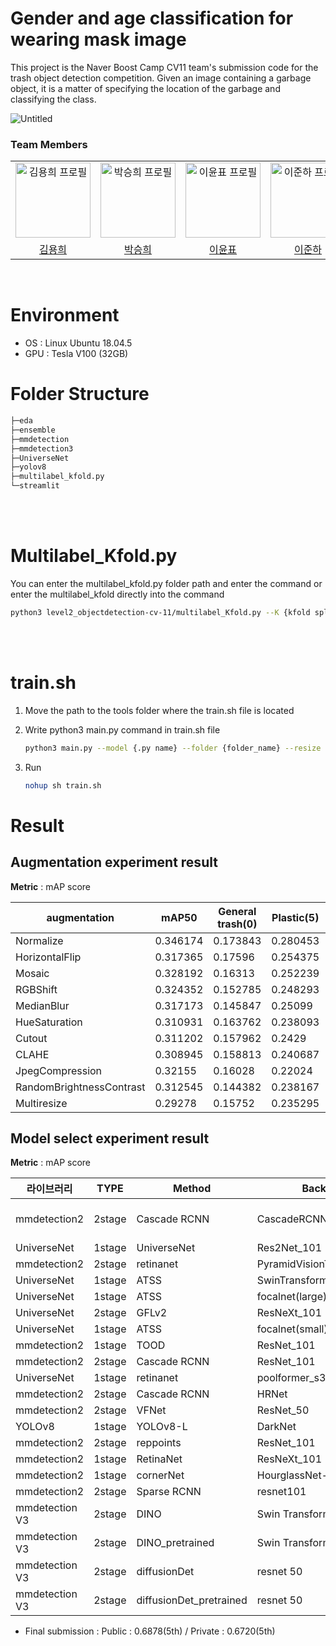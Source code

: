 # Gender and age classification for wearing mask image
This project is the Naver Boost Camp CV11 team's submission code for the trash object detection competition.
Given an image containing a garbage object, it is a matter of specifying the location of the garbage and classifying the class.

![Untitled](https://user-images.githubusercontent.com/77565951/206111215-d4dc677e-1ba5-4e37-99ee-50a1c5b40f58.png)

### Team Members

<div align="left">
  <table>
    <tr>
      <td align="center">
        <a href="https://github.com/hykhhijk">
            <img src="https://avatars.githubusercontent.com/u/58303938?v=4" alt="김용희 프로필" width=120 height=120 />
        </a>
      </td>
      <td align="center">
        <a href="https://github.com/HipJaengYiCat">
          <img src="https://avatars.githubusercontent.com/u/78784633?v=4" alt="박승희 프로필" width=120 height=120 />
        </a>
      </td>
      <td align="center">
        <a href="https://github.com/imsmile2000">
          <img src="https://avatars.githubusercontent.com/u/69185594?v=4" alt="이윤표 프로필" width=120 height=120 />
        </a>
      </td>
      <td align="center">
        <a href="https://github.com/junha-lee">
          <img src="https://avatars.githubusercontent.com/u/44857783?v=4" alt="이준하 프로필" width=120 height=120 />
        </a>
      </td>
      <td align="center">
        <a href="https://github.com/JaiyoungJoo">
          <img src="https://avatars.githubusercontent.com/u/103994779?v=4" alt="주재영 프로필" width=120 height=120 />
        </a>
      </td>
    </tr>
    <tr>
      <td align="center">
        <a href="https://github.com/hykhhijk">
          김용희
        </a>
      </td>
      <td align="center">
        <a href="https://github.com/HipJaengYiCat">
          박승희
        </a>
      </td>
      <td align="center">
        <a href="https://github.com/imsmile2000">
          이윤표
        </a>
      </td>
      <td align="center">
        <a href="https://github.com/junha-lee">
          이준하
        </a>
      </td>
      <td align="center">
        <a href="https://github.com/JaiyoungJoo">
          주재영
        </a>
      </td>
    </tr>
  </table>
</div>

<br/>
<div id="5"></div>
 
# Environment
- OS : Linux Ubuntu 18.04.5
- GPU : Tesla V100 (32GB)

# Folder Structure
```bash
├─eda
├─ensemble
├─mmdetection
├─mmdetection3
├─UniverseNet
├─yolov8
├─multilabel_kfold.py
└─streamlit
```
<br></br>

# Multilabel_Kfold.py

You can enter the multilabel_kfold.py folder path and enter the command or enter the multilabel_kfold directly into the command
```bash
python3 level2_objectdetection-cv-11/multilabel_Kfold.py --K {kfold split count}
```
<br></br>

# train.sh
1. Move the path to the tools folder where the train.sh file is located

2. Write python3 main.py command in train.sh file
    ```bash
    python3 main.py --model {.py name} --folder {folder_name} --resize {size} --max_epoch {epoch} --inference_epoch {best/latest}
    ```

3. Run
    ```bash
    nohup sh train.sh
    ```


# Result

## Augmentation experiment result
**Metric** : mAP score

| augmentation | mAP50 | General trash(0) | Plastic(5) | total |
| --- | --- | --- | --- | --- |
| Normalize | 0.346174 | 0.173843 | 0.280453 | 0.80047 |
| HorizontalFlip | 0.317365 | 0.17596 | 0.254375 | 0.7477 |
| Mosaic | 0.328192 | 0.16313 | 0.252239 | 0.743561 |
| RGBShift | 0.324352 | 0.152785 | 0.248293 | 0.72543 |
| MedianBlur | 0.317173 | 0.145847 | 0.25099 | 0.71401 |
| HueSaturation | 0.310931 | 0.163762 | 0.238093 | 0.712786 |
| Cutout | 0.311202 | 0.157962 | 0.2429 | 0.712064 |
| CLAHE | 0.308945 | 0.158813 | 0.240687 | 0.708445 |
| JpegCompression | 0.32155 | 0.16028 | 0.22024 | 0.70207 |
| RandomBrightnessContrast | 0.312545 | 0.144382 | 0.238167 | 0.695094 |
| Multiresize | 0.29278 | 0.15752 | 0.235295 | 0.685595 |

## Model select experiment result
**Metric** : mAP score

| 라이브러리 | TYPE | Method | Backbone | Neck | Datasets | Scheduler | Runtime | Optimizer | mAP(public) |
| --- | --- | --- | --- | --- | --- | --- | --- | --- | --- |
| mmdetection2 | 2stage | Cascade RCNN | CascadeRCNN | Swin transformer Large | FPN | coco_detection | default_runtime | AdamW | 0.5658 |
| UniverseNet | 1stage | UniverseNet | Res2Net_101 | FPN / SEPC | coco_detection_mstrain_480_960 | schedule_20e | default_runtime | SGD | 0.5459 |
| mmdetection2 | 2stage | retinanet | PyramidVisionTransformerV2 | FPN | coco_detection_detraug | schedule_1x | default_runtime | AdamW | 0.5138 |
| UniverseNet | 1stage | ATSS | SwinTransformerV2 | FPN | coco_detection | schedule_1x | default_runtime | AdamW | 0.5019 |
| UniverseNet | 1stage | ATSS | focalnet(large) | FPN | coco_detection_detraug | schedule_1x | default_runtime | AdamW | 0.4798 |
| UniverseNet | 2stage | GFLv2 | ResNeXt_101 | FPN | coco_detection_mstrain_480_960 | schedule_2x | default_runtime | SGD | 0.4725 |
| UniverseNet | 1stage | ATSS | focalnet(small) | FPN | coco_detection_detraug | schedule_1x | default_runtime | AdamW | 0.4722 |
| mmdetection2 | 1stage | TOOD | ResNet_101 | FPN | coco_detection | schedule_1x | default_runtime | SGD | 0.4567 |
| mmdetection2 | 2stage | Cascade RCNN | ResNet_101 | FPN | coco_detection | schedule_1x | default_runtime | SGD | 0.44 |
| UniverseNet | 1stage | retinanet | poolformer_s36_feat | FPN | coco_detection | schedule_1x | default_runtime | AdamW | 0.4283 |
| mmdetection2 | 2stage | Cascade RCNN | HRNet | HRFPN | coco_detection | schedule_1x | default_runtime | SGD | 0.4115 |
| mmdetection2 | 2stage | VFNet | ResNet_50 | FPN | coco_detection | schedule_1x | default_runtime | SGD | 0.4001 |
| YOLOv8 | 1stage | YOLOv8-L | DarkNet |  |  |  |  |  | 0.3822 |
| mmdetection2 | 2stage | reppoints | ResNet_101 | FPN | coco_detection | schedule_1x | default_runtime | SGD | 0.3794 |
| mmdetection2 | 1stage | RetinaNet | ResNeXt_101 | FPN | coco_detection | schedule_1x | default_runtime | SGD | 0.2507 |
| mmdetection2 | 1stage | cornerNet | HourglassNet-104 | None |  |  |  |  | 0.045 |
| mmdetection2 | 2stage | Sparse RCNN | resnet101 | FPN |  |  |  |  | 0.0347 |
| mmdetection V3 | 2stage | DINO | Swin Transformer | ChannelMapper | coco_detection | MultiStepLR | default_runtime | AdamW | 0.0065 |
| mmdetection V3 | 2stage | DINO_pretrained | Swin Transformer | ChannelMapper |  |  |  |  | fail |
| mmdetection V3 | 2stage | diffusionDet | resnet 50 | FPN | coco_detection | schedule_1x | default_runtime | AdamW | fail |
| mmdetection V3 | 2stage | diffusionDet_pretrained | resnet 50 | FPN |  |  |  |  | fail |

- Final submission : Public : 0.6878(5th) / Private : 0.6720(5th)
























